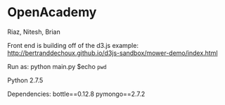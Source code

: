 # OpenAcademy

Riaz, Nitesh, Brian

Front end is building off of the d3.js example:
http://bertranddechoux.github.io/d3js-sandbox/mower-demo/index.html

Run as:
python main.py $echo `pwd`

Python 2.7.5

Dependencies:
bottle==0.12.8
pymongo==2.7.2
